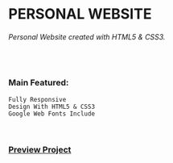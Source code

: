 # PERSONAL WEBSITE
###### Personal Website created with HTML5 & CSS3.

<br />

### Main Featured:
    Fully Responsive
    Design With HTML5 & CSS3
    Google Web Fonts Include
    
<br />

### [Preview Project](https://romanakhatun.github.io/personal-website/)
